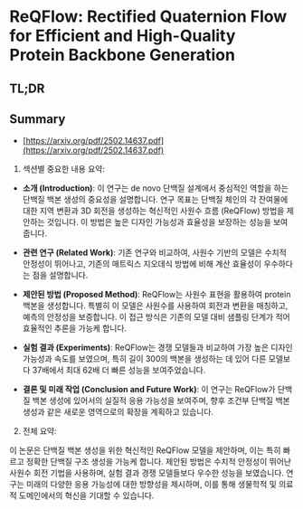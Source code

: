 # ReQFlow: Rectified Quaternion Flow for Efficient and High-Quality Protein Backbone Generation
## TL;DR
## Summary
- [https://arxiv.org/pdf/2502.14637.pdf](https://arxiv.org/pdf/2502.14637.pdf)

1. 섹션별 중요한 내용 요약:

- **소개 (Introduction)**:
  이 연구는 de novo 단백질 설계에서 중심적인 역할을 하는 단백질 백본 생성의 중요성을 설명합니다. 연구 목표는 단백질 체인의 각 잔여물에 대한 지역 변환과 3D 회전을 생성하는 혁신적인 사원수 흐름 (ReQFlow) 방법을 제안하는 것입니다. 이 방법은 높은 디자인 가능성과 효율성을 보장하는 성능을 보여줍니다.

- **관련 연구 (Related Work)**:
  기존 연구와 비교하여, 사원수 기반의 모델은 수치적 안정성이 뛰어나고, 기존의 매트릭스 지오데식 방법에 비해 계산 효율성이 우수하다는 점을 설명합니다.

- **제안된 방법 (Proposed Method)**:
  ReQFlow는 사원수 표현을 활용하여 protein 백본을 생성합니다. 특별히 이 모델은 사원수를 사용하여 회전과 변환을 매칭하고, 예측의 안정성을 보증합니다. 이 접근 방식은 기존의 모델 대비 샘플링 단계가 적어 효율적인 추론을 가능케 합니다.

- **실험 결과 (Experiments)**:
  ReQFlow는 경쟁 모델들과 비교하여 가장 높은 디자인 가능성과 속도를 보였으며, 특히 길이 300의 백본을 생성하는 데 있어 다른 모델보다 37배에서 최대 62배 더 빠른 성능을 보여주었습니다.

- **결론 및 미래 작업 (Conclusion and Future Work)**:
  이 연구는 ReQFlow가 단백질 백본 생성에 있어서의 실질적 응용 가능성을 보여주며, 향후 조건부 단백질 백본 생성과 같은 새로운 영역으로의 확장을 계획하고 있습니다.

2. 전체 요약:

이 논문은 단백질 백본 생성을 위한 혁신적인 ReQFlow 모델을 제안하며, 이는 특히 빠르고 정확한 단백질 구조 생성을 가능케 합니다. 제안된 방법은 수치적 안정성이 뛰어난 사원수 회전 기법을 사용하며, 실험 결과 경쟁 모델들보다 우수한 성능을 보였습니다. 연구는 미래의 다양한 응용 가능성에 대한 방향성을 제시하며, 이를 통해 생물학적 및 의료적 도메인에서의 혁신을 기대할 수 있습니다.
